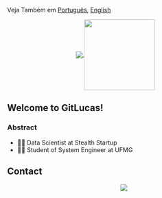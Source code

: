 Veja Também em [Português](README.md), [English](README-en-US.md)

<p align="center">
  <a href="https://github.com/anuraghazra/github-readme-stats">
    <img
      align="center"
      src="https://github-readme-stats.vercel.app/api/top-langs/?username=LucasAzvd&layout=compact&theme=tokyonight&hide_border=true"
    />
  </a>
  <a href="https://github.com/anuraghazra/github-readme-stats">
    <img
      align="center"
      height="165"
      src="https://github-readme-stats.vercel.app/api?username=LucasAzvd&show_icons=true&theme=tokyonight&hide_border=true"
    />
  </a>
</p>

## Welcome to GitLucas!</h2>

### Abstract

- 👨‍💻 Data Scientist at Stealth Startup   
- 👨‍🎓 Student of System Engineer at UFMG  


## Contact 

<p align="center">
    &nbsp;&nbsp;&nbsp;&nbsp;&nbsp;&nbsp;&nbsp;&nbsp;&nbsp;
    <a href="https://www.linkedin.com/in/lucas-azvd/">
        <img src="https://img.shields.io/badge/linkedin-%230077B5.svg?&style=for-the-badge&logo=linkedin&logoColor=white&link=mailto:https://www.linkedin.com/in/lucas-azvd//">
    </a>
</p>
